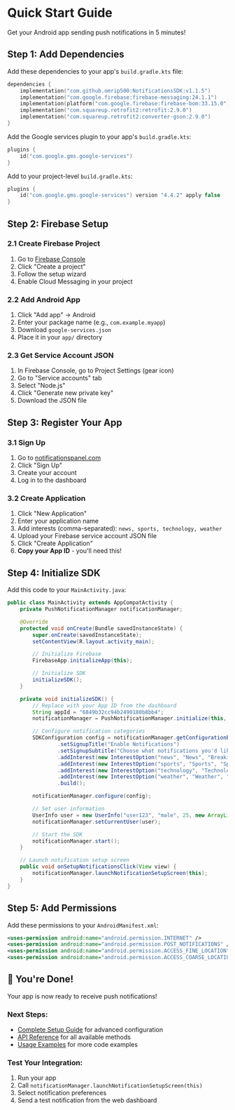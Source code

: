 # Quick Start Guide

Get your Android app sending push notifications in 5 minutes!

## Step 1: Add Dependencies

Add these dependencies to your app's `build.gradle.kts` file:

```kotlin
dependencies {
    implementation("com.github.omrip500:NotificationsSDK:v1.1.5")
    implementation("com.google.firebase:firebase-messaging:24.1.1")
    implementation(platform("com.google.firebase:firebase-bom:33.15.0"))
    implementation("com.squareup.retrofit2:retrofit:2.9.0")
    implementation("com.squareup.retrofit2:converter-gson:2.9.0")
}
```

Add the Google services plugin to your app's `build.gradle.kts`:

```kotlin
plugins {
    id("com.google.gms.google-services")
}
```

Add to your project-level `build.gradle.kts`:

```kotlin
plugins {
    id("com.google.gms.google-services") version "4.4.2" apply false
}
```

## Step 2: Firebase Setup

### 2.1 Create Firebase Project
1. Go to [Firebase Console](https://console.firebase.google.com/)
2. Click "Create a project"
3. Follow the setup wizard
4. Enable Cloud Messaging in your project

### 2.2 Add Android App
1. Click "Add app" → Android
2. Enter your package name (e.g., `com.example.myapp`)
3. Download `google-services.json`
4. Place it in your `app/` directory

### 2.3 Get Service Account JSON
1. In Firebase Console, go to Project Settings (gear icon)
2. Go to "Service accounts" tab
3. Select "Node.js" 
4. Click "Generate new private key"
5. Download the JSON file

## Step 3: Register Your App

### 3.1 Sign Up
1. Go to [notificationspanel.com](https://notificationspanel.com)
2. Click "Sign Up"
3. Create your account
4. Log in to the dashboard

### 3.2 Create Application
1. Click "New Application"
2. Enter your application name
3. Add interests (comma-separated): `news, sports, technology, weather`
4. Upload your Firebase service account JSON file
5. Click "Create Application"
6. **Copy your App ID** - you'll need this!

## Step 4: Initialize SDK

Add this code to your `MainActivity.java`:

```java
public class MainActivity extends AppCompatActivity {
    private PushNotificationManager notificationManager;

    @Override
    protected void onCreate(Bundle savedInstanceState) {
        super.onCreate(savedInstanceState);
        setContentView(R.layout.activity_main);

        // Initialize Firebase
        FirebaseApp.initializeApp(this);

        // Initialize SDK
        initializeSDK();
    }

    private void initializeSDK() {
        // Replace with your App ID from the dashboard
        String appId = "6849b32cc94b2490180b8bb4";
        notificationManager = PushNotificationManager.initialize(this, appId);

        // Configure notification categories
        SDKConfiguration config = notificationManager.getConfigurationBuilder()
                .setSignupTitle("Enable Notifications")
                .setSignupSubtitle("Choose what notifications you'd like to receive")
                .addInterest(new InterestOption("news", "News", "Breaking news alerts", true))
                .addInterest(new InterestOption("sports", "Sports", "Sports updates"))
                .addInterest(new InterestOption("technology", "Technology", "Tech news"))
                .addInterest(new InterestOption("weather", "Weather", "Weather alerts"))
                .build();

        notificationManager.configure(config);

        // Set user information
        UserInfo user = new UserInfo("user123", "male", 25, new ArrayList<>(), 0.0, 0.0);
        notificationManager.setCurrentUser(user);

        // Start the SDK
        notificationManager.start();
    }

    // Launch notification setup screen
    public void onSetupNotificationsClick(View view) {
        notificationManager.launchNotificationSetupScreen(this);
    }
}
```

## Step 5: Add Permissions

Add these permissions to your `AndroidManifest.xml`:

```xml
<uses-permission android:name="android.permission.INTERNET" />
<uses-permission android:name="android.permission.POST_NOTIFICATIONS" />
<uses-permission android:name="android.permission.ACCESS_FINE_LOCATION" />
<uses-permission android:name="android.permission.ACCESS_COARSE_LOCATION" />
```

## 🎉 You're Done!

Your app is now ready to receive push notifications! 

### Next Steps:
- [Complete Setup Guide](setup-guide.md) for advanced configuration
- [API Reference](api-reference.md) for all available methods
- [Usage Examples](usage-examples.md) for more code examples

### Test Your Integration:
1. Run your app
2. Call `notificationManager.launchNotificationSetupScreen(this)`
3. Select notification preferences
4. Send a test notification from the web dashboard

